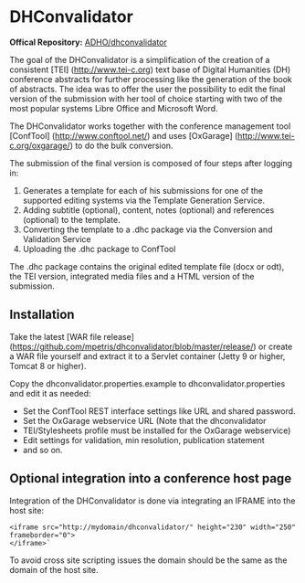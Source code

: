 # DHConvalidator

**Offical Repository:**
[ADHO/dhconvalidator](https://github.com/ADHO/dhconvalidator)

The goal of the DHConvalidator is a simplification of the creation of a
consistent [TEI] (http://www.tei-c.org) text base of Digital Humanities
(DH) conference abstracts for further processing like the generation of
the book of abstracts. The idea was to offer the user the possibility to
edit the final version of the submission with her tool of choice
starting with two of the most popular systems Libre Office and Microsoft
Word. 

The DHConvalidator works together with the conference management tool
[ConfTool] (http://www.conftool.net/) and uses [OxGarage]
(http://www.tei-c.org/oxgarage/) to do the bulk conversion.

The submission of the final version is composed of four steps after
logging in:

1. Generates a template for each of his submissions for one of the
   supported editing systems via the Template Generation Service.
2. Adding subtitle (optional), content, notes (optional) and references
   (optional) to the template.
3. Converting the template to a .dhc package via the Conversion and
   Validation Service
4. Uploading the .dhc package to ConfTool

The .dhc package contains the original edited template file (docx or
odt), the TEI version, integrated media files and a HTML version of the
submission.

## Installation

Take the latest [WAR file release]
(https://github.com/mpetris/dhconvalidator/blob/master/release/) or
create a WAR file yourself and extract it to a Servlet container (Jetty
9 or higher, Tomcat 8 or higher). 

Copy the dhconvalidator.properties.example to dhconvalidator.properties
and edit it as needed:
- Set the ConfTool REST interface settings like URL and shared password. 
- Set the OxGarage webservice URL (Note that the dhconvalidator
- TEI/Stylesheets profile must be installed for the OxGarage webservice)
- Edit settings for validation, min resolution, publication statement
- and so on.

## Optional integration into a conference host page

Integration of the DHConvalidator is done via integrating an IFRAME into
the host site:

```
<iframe src="http://mydomain/dhconvalidator/" height="230" width="250" frameborder="0">
</iframe>`
```

To avoid cross site scripting issues the domain should be the same as
the domain of the host site. 
